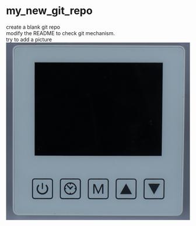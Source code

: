 # my_new_git_repo
create a blank git repo  
modify the README to check git mechanism.  
try to add a picture  
<img src="111.png">  

